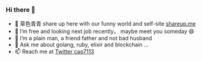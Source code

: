 ### Hi there 👋

* 🌱 草色青青 share up here with our funny world and self-site [shareup.me](https://shareup.me)
* 🔭 I’m free and looking next job recently， maybe meet you someday 😄
* 🤔 I’m a plain man, a friend father and not bad husband
* 💬 Ask me about golang, ruby, elixir and blockchain ...
* 📫 Reach me at [Twitter cao7113](https://twitter.com/cao7113)

<!--
**cao7113/cao7113** is a ✨ _special_ ✨ repository because its `README.md` (this file) appears on your GitHub profile.

Here are some ideas to get you started:

- 🔭 I’m currently working on ...
- 🌱 I’m currently learning ...
- 👯 I’m looking to collaborate on ...
- 🤔 I’m looking for help with ...
- 💬 Ask me about ...
- 📫 How to reach me: ...
- 😄 Pronouns: ...
- ⚡ Fun fact: ...
-->
